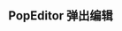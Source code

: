 <div class="demo-header">
<p class="overviewicon">
  <span class="wapi-tips-popeditor"/>
</p>

## PopEditor 弹出编辑

<nova-uxlink widget-name="Popeditor"></nova-uxlink>
</div>

<nova-demo-view link="popeditor/showClearBtn.vue"></nova-demo-view> <br>
